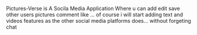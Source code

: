 Pictures-Verse is A Socila Media Application Where u can add edit save other users pictures comment like ...
of course i will start adding text and videos features as the other social media platforms does...
without forgeting chat  

